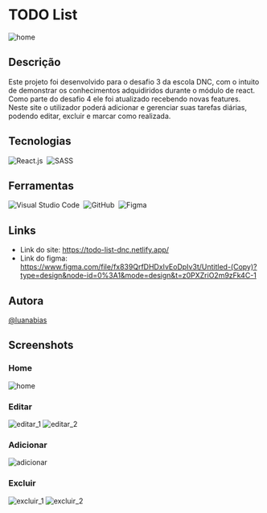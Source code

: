 # TODO List
![home](https://github.com/lubias/todo-list/assets/107640123/96f138f7-5eb0-45fa-948f-def2e9c28532)

## Descrição
Este projeto foi desenvolvido para o desafio 3 da escola DNC, com o intuito de demonstrar os conhecimentos adquidiridos durante o módulo de react. Como parte do desafio 4 ele foi atualizado recebendo novas features.
Neste site o utilizador poderá adicionar e gerenciar suas tarefas diárias, podendo editar, excluir e marcar como realizada.


## Tecnologias
![React.js](https://img.shields.io/badge/-React.js-D96882?style=for-the-badge&logo=react&logoColor=FFFFFF&labelColor=C9284D)&nbsp;
![SASS](https://img.shields.io/badge/-SASS-D96882?style=for-the-badge&logo=Sass&logoColor=FFFFFF&labelColor=C9284D)&nbsp;

## Ferramentas
![Visual Studio Code](https://img.shields.io/badge/-Visual%20Studio%20Code-D96882?style=for-the-badge&logo=VisualStudioCode&logoColor=FFFFFF&labelColor=C9284D)&nbsp;
![GitHub](https://img.shields.io/badge/-GitHub-D96882?style=for-the-badge&logo=github&logoColor=FFFFFF&labelColor=C9284D)&nbsp;
![Figma](https://img.shields.io/badge/-Figma-D96882?style=for-the-badge&logo=figma&logoColor=FFFFFF&labelColor=C9284D)&nbsp;

## Links
* Link do site: https://todo-list-dnc.netlify.app/
* Link do figma: https://www.figma.com/file/fx839QrfDHDxIvEoDpIv3t/Untitled-(Copy)?type=design&node-id=0%3A1&mode=design&t=z0PXZriO2m9zFk4C-1

## Autora
[@luanabias](https://github.com/lubias)

## Screenshots

### Home
![home](https://github.com/lubias/todo-list/assets/107640123/96f138f7-5eb0-45fa-948f-def2e9c28532)

### Editar
![editar_1](https://github.com/lubias/todo-list/assets/107640123/fba2da79-8acb-4ecb-b23f-3fcaf5357aa7)
![editar_2](https://github.com/lubias/todo-list/assets/107640123/f4982fb8-2858-4431-bf75-3ea41eb17bca)

### Adicionar
![adicionar](https://github.com/lubias/todo-list/assets/107640123/cd331b02-2f5e-4058-98c0-4578ac57d01e)

### Excluir
![excluir_1](https://github.com/lubias/todo-list/assets/107640123/2d1087fc-cd31-43d4-ab9b-1920e50b9def)
![excluir_2](https://github.com/lubias/todo-list/assets/107640123/6b4de6d3-b6db-42e2-9dd4-9a0736bf9437)


